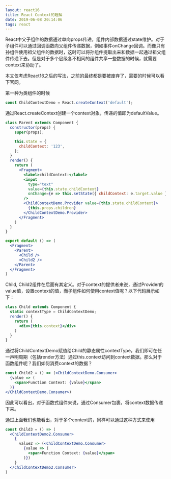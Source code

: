 ```yaml
---
layout: react16
title: React Context的理解
date: 2019-06-08 20:14:06
tags: react
---
```


React中父子组件的数据通过单向props传递，组件内部数据通过state维护。对于子组件可以通过回调函数向父组件传递数据，例如事件onChange回调。而像只有孙组件使用祖父组件的数据时，这时可以将孙组件提取出来和数据一起通过祖父组件传递下去。但是对于多个层级各不相同的组件共享一些数据的时候，就需要context来协助了。

本文仅考虑React16之后的写法，之前的最终都是要被废弃了，需要的时候可以看下官网。

第一种为类组件的时候

```jsx
const ChildContextDemo = React.createContext('default');
```

通过React.createContext创建一个context对象，传递的值即为defaultValue。

```jsx
class Parent extends Component {
  constructor(props) {
    super(props);

    this.state = {
      childContext: '123',
    };
  }
  render() {
    return (
      <Fragment>
        <label>childContext:</label>
        <input
          type="text"
          value={this.state.childContext}
          onChange={e => this.setState({ childContext: e.target.value })}
        />
        <ChildContextDemo.Provider value={this.state.childContext}>
          {this.props.children}
        </ChildContextDemo.Provider>
      </Fragment>
    )
  }
}

export default () => (
  <Fragment>
    <Parent>
      <Child />
      <Child2 />
    </Parent>
  </Fragment>
)
```
Child, Child2组件在后面有其定义。对于context的提供者来说，通过Provider的value值，设置context的值，而子组件如何使用context值呢？以下代码展示如下：

```jsx
class Child extends Component {
  static contextType = ChildContextDemo;
  render() {
    return (
      <div>{this.context}</div>
    )
  }
}
```

通过将ChildContextDemo赋值给Child的静态属性contextType，我们即可在任一声明周期（包括render方法）通过this.context访问到context数据。那么对于函数组件呢？我们如何消费context的数据？

```jsx
const Child2 = () => (<ChildContextDemo.Consumer>
  {value => (
    <span>Function Context: {value}</span>
  )}
</ChildContextDemo.Consumer>)
```

因此可以看出，对于函数式组件来说，通过Consumer包裹，将context数据传递下来。

通过上面我们也能看出，对于多个context的，同样可以通过这种方式来使用
```jsx
const Child3 = () => (
  <ChildContextDemo2.Consumer>
    {
      value2 => (<ChildContextDemo.Consumer>
        {value => (
          <span>Function Context: {value}</span>
        )})
    }
  </ChildContextDemo2.Consumer>
)
```

